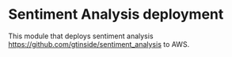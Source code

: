 
# Sentiment Analysis deployment

This module that deploys sentiment analysis https://github.com/gtinside/sentiment_analysis to AWS.